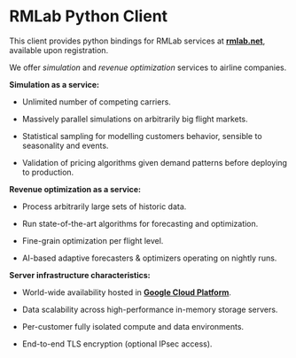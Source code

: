 # RMLab Python Client

This client provides python bindings for RMLab services at **[rmlab.net](https://rmlab.net)**, available upon registration.

We offer *simulation* and *revenue optimization* services to airline companies.

**Simulation as a service:**

* Unlimited number of competing carriers.

* Massively parallel simulations on arbitrarily big flight markets.

* Statistical sampling for modelling customers behavior, sensible to seasonality and events.

* Validation of pricing algorithms given demand patterns before deploying to production.


**Revenue optimization as a service:**

* Process arbitrarily large sets of historic data.

* Run state-of-the-art algorithms for forecasting and optimization.

* Fine-grain optimization per flight level.

* AI-based adaptive forecasters & optimizers operating on nightly runs.


**Server infrastructure characteristics:**

* World-wide availability hosted in **[Google Cloud Platform](https://cloud.google.com)**.

* Data scalability across high-performance in-memory storage servers.

* Per-customer fully isolated compute and data environments.

* End-to-end TLS encryption (optional IPsec access).